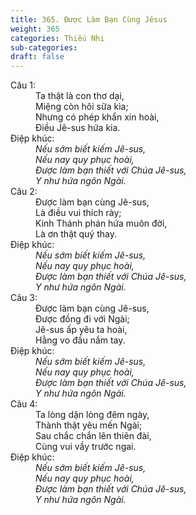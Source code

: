 ```yaml
---
title: 365. Được Làm Bạn Cùng Jêsus
weight: 365
categories: Thiếu Nhi
sub-categories: 
draft: false
---
```

<dl><dt>Câu 1:</dt><dd data-verse="1">Ta thật là con thơ dại, <br/>Miệng còn hôi sữa kìa; <br/>Nhưng có phép khẩn xin hoài, <br/>Điều Jê-sus hứa kia. </dd><dt>Điệp khúc:</dt><dd data-chorus="1"><em>Nếu sớm biết kiếm Jê-sus, <br/>Nếu nay quy phục hoài, <br/>Được làm bạn thiết với Chúa Jê-sus, <br/>Y như hứa ngôn Ngài. </em></dd><dt>Câu 2:</dt><dd data-verse="2">Được làm bạn cùng Jê-sus, <br/>Là điều vui thích rày; <br/>Kinh Thánh phán hứa muôn đời, <br/>Là ơn thật quý thay. </dd><dt>Điệp khúc:</dt><dd data-chorus="1"><em>Nếu sớm biết kiếm Jê-sus, <br/>Nếu nay quy phục hoài, <br/>Được làm bạn thiết với Chúa Jê-sus, <br/>Y như hứa ngôn Ngài. </em></dd><dt>Câu 3:</dt><dd data-verse="3">Được làm bạn cùng Jê-sus, <br/>Được đồng đi với Ngài; <br/>Jê-sus ấp yêu ta hoài, <br/>Hằng vo đầu nắm tay. </dd><dt>Điệp khúc:</dt><dd data-chorus="1"><em>Nếu sớm biết kiếm Jê-sus, <br/>Nếu nay quy phục hoài, <br/>Được làm bạn thiết với Chúa Jê-sus, <br/>Y như hứa ngôn Ngài. </em></dd><dt>Câu 4:</dt><dd data-verse="4">Ta lòng dặn lòng đêm ngày, <br/>Thành thật yêu mến Ngài; <br/>Sau chắc chắn lên thiên đài, <br/>Cùng vui vầy trước ngai. </dd><dt>Điệp khúc:</dt><dd data-chorus="1"><em>Nếu sớm biết kiếm Jê-sus, <br/>Nếu nay quy phục hoài, <br/>Được làm bạn thiết với Chúa Jê-sus, <br/>Y như hứa ngôn Ngài. </em></dd></dl>